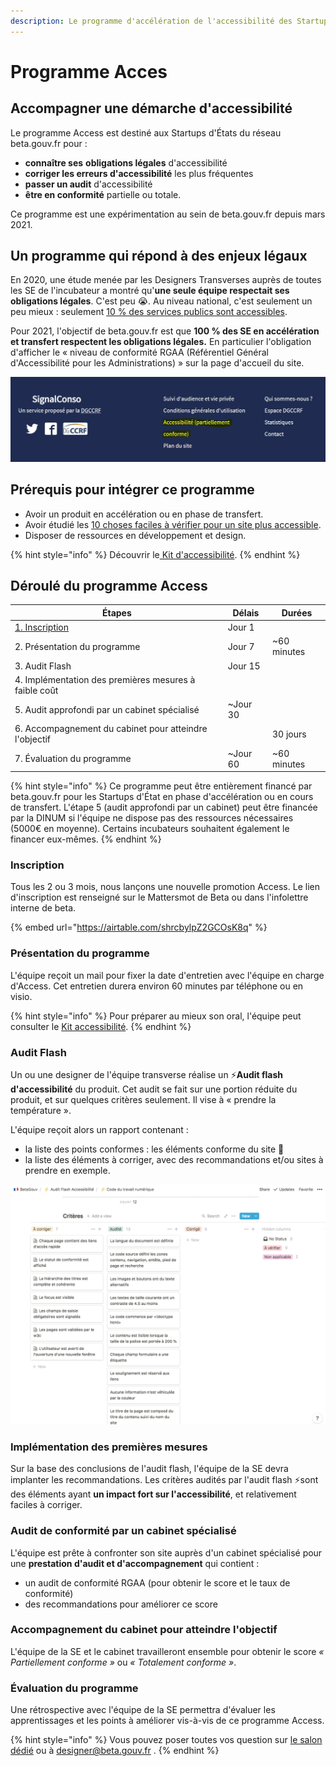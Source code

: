 ```yaml
---
description: Le programme d'accélération de l'accessibilité des Startups d'État.
---
```


# Programme Acces

## Accompagner une démarche d'accessibilité

Le programme Access est destiné aux Startups d'États du réseau beta.gouv.fr pour :

* **connaître ses** **obligations légales** d'accessibilité
* **corriger les erreurs d'accessibilité** les plus fréquentes&#x20;
* **passer un audit** d'accessibilité
* **être en conformité** partielle ou totale.

Ce programme est une expérimentation au sein de beta.gouv.fr depuis mars 2021.

## Un programme qui répond à des enjeux légaux

En 2020, une étude menée par les Designers Transverses auprès de toutes les SE de l'incubateur a montré qu'**une seule équipe respectait ses obligations légales**. C'est peu 😭. Au niveau national, c'est seulement un peu mieux : seulement [10 % des services publics sont accessibles](https://observatoire.numerique.gouv.fr).

Pour 2021, l'objectif de beta.gouv.fr est que **100 % des SE en accélération et transfert respectent les obligations légales.** En particulier l'obligation d'afficher le « niveau de conformité  RGAA (Référentiel Général d'Accessibilité pour les Administrations) » sur la page d'accueil du site.

![SignalConso affiche "partiellement conforme" sur toutes les pages de son service](../../../.gitbook/assets/signal-conso-access.png)

## Prérequis pour intégrer ce programme

* Avoir un produit en accélération ou en phase de transfert.
* Avoir étudié les [10 choses faciles à vérifier pour un site plus accessible](https://doc.incubateur.net/design/nos-rendez-vous-design/formation/accessibilite/10-choses-faciles-a-verifier-pour-un-site-plus-accessible).
* Disposer de ressources en développement et design.

{% hint style="info" %}
Découvrir le[ Kit d'accessibilité](https://doc.incubateur.net/design/ressources-design/kit-accessibilite).
{% endhint %}

## Déroulé du programme Access

| Étapes                                                    | Délais    | Durées       |
| --------------------------------------------------------- | --------- | ------------ |
| [ 1. Inscription](https://airtable.com/shrcbylpZ2GCOsK8q) | Jour 1    |              |
| 2. Présentation du programme                              | Jour 7    | \~60 minutes |
| 3. Audit Flash                                            | Jour 15   |              |
| 4. Implémentation des premières mesures à faible coût     |           |              |
| 5. Audit approfondi par un cabinet spécialisé             | \~Jour 30 |              |
| 6. Accompagnement du cabinet pour atteindre l'objectif    |           | 30 jours     |
| 7. Évaluation du programme                                | \~Jour 60 | \~60 minutes |

{% hint style="info" %}
Ce programme peut être entièrement financé par beta.gouv.fr pour les Startups d'État en phase d'accélération ou en cours de transfert. L'étape 5 (audit approfondi par un cabinet) peut être financée par la DINUM si l'équipe ne dispose pas des ressources nécessaires (5000€ en moyenne). Certains incubateurs souhaitent également le financer eux-mêmes.
{% endhint %}



### Inscription

Tous les 2 ou 3 mois, nous lançons une nouvelle promotion Access. Le lien d'inscription est renseigné sur le Mattersmot de Beta ou dans l'infolettre interne de beta.

{% embed url="https://airtable.com/shrcbylpZ2GCOsK8q" %}

### Présentation du programme

L'équipe reçoit un mail pour fixer la date d'entretien avec l'équipe en charge d'Access. Cet entretien durera environ 60 minutes par téléphone ou en visio.&#x20;

{% hint style="info" %}
Pour préparer au mieux son oral, l'équipe peut consulter le [Kit accessibilité](https://doc.incubateur.net/design/ressources-design/kit-accessibilite).
{% endhint %}

### Audit Flash

Un ou une designer de l'équipe transverse réalise un ⚡**Audit flash d'accessibilité** du produit. Cet audit se fait sur une portion réduite du produit, et sur quelques critères seulement. Il vise à « prendre la température ».

L'équipe reçoit alors un rapport contenant :

* la liste des points conformes : les éléments conforme du site 🎉
* la liste des éléments à corriger, avec des recommandations et/ou sites à prendre en exemple.

![Rapport de l'audit flash pour Code Du Travail Numérique](<../../../.gitbook/assets/image (11).png>)



### Implémentation des premières mesures

Sur la base des conclusions de l'audit flash, l'équipe de la SE devra implanter les recommandations. Les critères audités par l'audit flash ⚡sont des éléments ayant **un impact fort sur l'accessibilité**, et relativement faciles à corriger.

### Audit de conformité par un cabinet spécialisé

L'équipe est prête à confronter son site auprès d'un cabinet spécialisé pour une **prestation d'audit et d'accompagnement** qui contient :

* un audit de conformité RGAA (pour obtenir le score et le taux de conformité)
* des recommandations pour améliorer ce score

### Accompagnement du cabinet pour atteindre l'objectif

L'équipe de la SE et le cabinet travailleront ensemble pour obtenir le score _« Partiellement conforme »_ ou _« Totalement conforme »_.

### Évaluation du programme

Une rétrospective avec l'équipe de la SE permettra d'évaluer les apprentissages et les points à améliorer vis-à-vis de ce programme Access.

{% hint style="info" %}
Vous pouvez poser toutes vos question sur [le salon dédié](https://mattermost.incubateur.net/betagouv/channels/c015lnmttj9) ou à designer@beta.gouv.fr .
{% endhint %}
